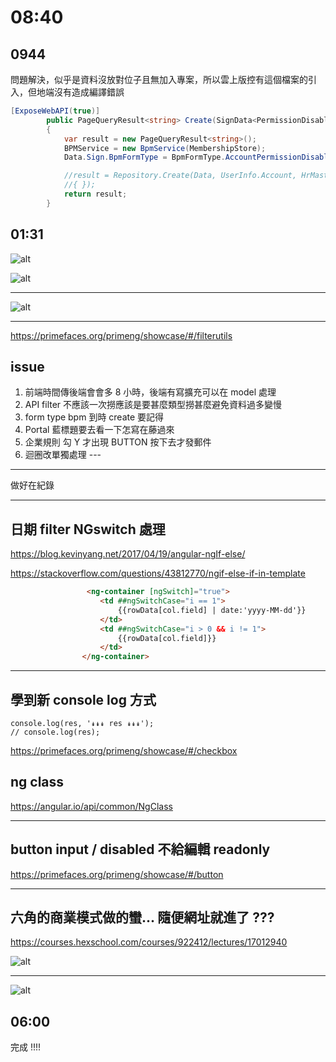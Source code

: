 # 08:40

## 0944

問題解決，似乎是資料沒放對位子且無加入專案，所以雲上版控有這個檔案的引入，但地端沒有造成編譯錯誤

```c#
[ExposeWebAPI(true)]
        public PageQueryResult<string> Create(SignData<PermissionDisableDetail> Data)
        {
            var result = new PageQueryResult<string>();
            BPMService = new BpmService(MembershipStore);
            Data.Sign.BpmFormType = BpmFormType.AccountPermissionDisableForm;

            //result = Repository.Create(Data, UserInfo.Account, HrMasterService, BPMService, new Model.Signer
            //{ });
            return result;
        }
```

## 01:31

![alt](/sinda-notes/img/googlecalendar.png)

![alt](/sinda-notes/img/focusTodo.png)

---

![alt](/sinda-notes/img/datadevicereturnlist.png)

---

<https://primefaces.org/primeng/showcase/#/filterutils>

## issue

1. 前端時間傳後端會會多 8 小時，後端有寫擴充可以在 model 處理
2. API filter 不應該一次撈應該是要甚麼類型撈甚麼避免資料過多變慢
3. form type bpm 到時 create 要記得
4. Portal 藍標題要去看一下怎寫在藤過來
5. 企業規則 勾 Y 才出現 BUTTON 按下去才發郵件
6. 迴圈改單獨處理 ---

---

做好在紀錄

---

## 日期 filter NGswitch 處理

<https://blog.kevinyang.net/2017/04/19/angular-ngIf-else/>

<https://stackoverflow.com/questions/43812770/ngif-else-if-in-template>

```HTML
                 <ng-container [ngSwitch]="true">
                    <td ##ngSwitchCase="i == 1">
                        {{rowData[col.field] | date:'yyyy-MM-dd'}}
                    </td>
                    <td ##ngSwitchCase="i > 0 && i != 1">
                        {{rowData[col.field]}}
                    </td>
                </ng-container>
```

---

## 學到新 console log 方式

```JS
console.log(res, '↡↡↡ res ↡↡↡');
// console.log(res);
```

<https://primefaces.org/primeng/showcase/#/checkbox>

## ng class

<https://angular.io/api/common/NgClass>

---

## button input / disabled 不給編輯 readonly

<https://primefaces.org/primeng/showcase/#/button>

---

## 六角的商業模式做的蠻... 隨便網址就進了 ???

<https://courses.hexschool.com/courses/922412/lectures/17012940>

![alt](/sinda-notes/img/what.png)

---

![alt](/sinda-notes/img/datadataw.png)

## 06:00

完成 !!!!
